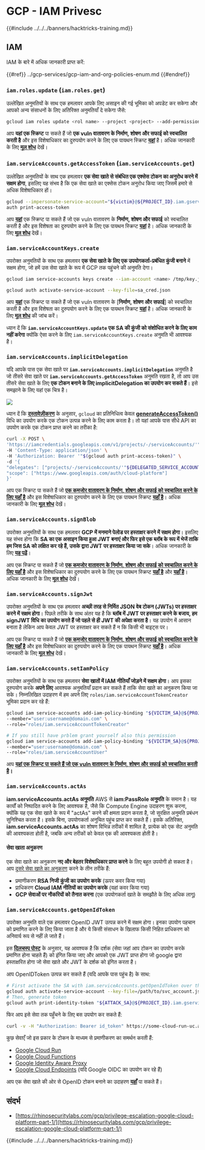 # GCP - IAM Privesc

{{#include ../../../banners/hacktricks-training.md}}

## IAM

IAM के बारे में अधिक जानकारी प्राप्त करें:

{{#ref}}
../gcp-services/gcp-iam-and-org-policies-enum.md
{{#endref}}

### `iam.roles.update` (`iam.roles.get`)

उल्लेखित अनुमतियों के साथ एक हमलावर आपके लिए असाइन की गई भूमिका को अपडेट कर सकेगा और आपको अन्य संसाधनों के लिए अतिरिक्त अनुमतियाँ दे सकेगा जैसे:
```bash
gcloud iam roles update <rol name> --project <project> --add-permissions <permission>
```
आप **यहां एक स्क्रिप्ट** पा सकते हैं जो **एक vuln वातावरण के निर्माण, शोषण और सफाई को स्वचालित करती है** और इस विशेषाधिकार का दुरुपयोग करने के लिए एक पायथन स्क्रिप्ट [**यहां**](https://github.com/RhinoSecurityLabs/GCP-IAM-Privilege-Escalation/blob/master/ExploitScripts/iam.roles.update.py) है। अधिक जानकारी के लिए [**मूल शोध**](https://rhinosecuritylabs.com/gcp/privilege-escalation-google-cloud-platform-part-1/) देखें।

### `iam.serviceAccounts.getAccessToken` (`iam.serviceAccounts.get`)

उल्लेखित अनुमतियों के साथ एक हमलावर **एक सेवा खाते से संबंधित एक एक्सेस टोकन का अनुरोध करने में सक्षम होगा**, इसलिए यह संभव है कि एक सेवा खाते का एक्सेस टोकन अनुरोध किया जाए जिसमें हमारे से अधिक विशेषाधिकार हों।
```bash
gcloud --impersonate-service-account="${victim}@${PROJECT_ID}.iam.gserviceaccount.com" \
auth print-access-token
```
आप [**यहां**](https://github.com/carlospolop/gcp_privesc_scripts/blob/main/tests/4-iam.serviceAccounts.getAccessToken.sh) एक स्क्रिप्ट पा सकते हैं जो एक vuln वातावरण के **निर्माण, शोषण और सफाई** को स्वचालित करती है और इस विशेषता का दुरुपयोग करने के लिए एक पायथन स्क्रिप्ट [**यहां**](https://github.com/RhinoSecurityLabs/GCP-IAM-Privilege-Escalation/blob/master/ExploitScripts/iam.serviceAccounts.getAccessToken.py) है। अधिक जानकारी के लिए [**मूल शोध**](https://rhinosecuritylabs.com/gcp/privilege-escalation-google-cloud-platform-part-1/) देखें।

### `iam.serviceAccountKeys.create`

उपरोक्त अनुमतियों के साथ एक हमलावर **एक सेवा खाते के लिए एक उपयोगकर्ता-प्रबंधित कुंजी बनाने** में सक्षम होगा, जो हमें उस सेवा खाते के रूप में GCP तक पहुंचने की अनुमति देगा।
```bash
gcloud iam service-accounts keys create --iam-account <name> /tmp/key.json

gcloud auth activate-service-account --key-file=sa_cred.json
```
आप [**यहां**](https://github.com/carlospolop/gcp_privesc_scripts/blob/main/tests/3-iam.serviceAccountKeys.create.sh) एक स्क्रिप्ट पा सकते हैं जो एक vuln वातावरण के [**निर्माण, शोषण और सफाई**] को स्वचालित करती है और इस विशेषता का दुरुपयोग करने के लिए एक पायथन स्क्रिप्ट [**यहां**](https://github.com/RhinoSecurityLabs/GCP-IAM-Privilege-Escalation/blob/master/ExploitScripts/iam.serviceAccountKeys.create.py) है। अधिक जानकारी के लिए [**मूल शोध**](https://rhinosecuritylabs.com/gcp/privilege-escalation-google-cloud-platform-part-1/) की जांच करें।

ध्यान दें कि **`iam.serviceAccountKeys.update` एक SA की कुंजी को संशोधित करने के लिए काम नहीं करेगा** क्योंकि ऐसा करने के लिए `iam.serviceAccountKeys.create` अनुमति भी आवश्यक है।

### `iam.serviceAccounts.implicitDelegation`

यदि आपके पास एक सेवा खाते पर **`iam.serviceAccounts.implicitDelegation`** अनुमति है जो तीसरे सेवा खाते पर **`iam.serviceAccounts.getAccessToken`** अनुमति रखता है, तो आप उस तीसरे सेवा खाते के लिए **एक टोकन बनाने के लिए implicitDelegation का उपयोग कर सकते हैं**। इसे समझाने के लिए यहां एक चित्र है।

![](https://rhinosecuritylabs.com/wp-content/uploads/2020/04/image2-500x493.png)

ध्यान दें कि [**दस्तावेज़ीकरण**](https://cloud.google.com/iam/docs/understanding-service-accounts) के अनुसार, `gcloud` का प्रतिनिधित्व केवल [**generateAccessToken()**](https://cloud.google.com/iam/credentials/reference/rest/v1/projects.serviceAccounts/generateAccessToken) विधि का उपयोग करके एक टोकन उत्पन्न करने के लिए काम करता है। तो यहां आपके पास सीधे API का उपयोग करके एक टोकन प्राप्त करने का तरीका है:
```bash
curl -X POST \
'https://iamcredentials.googleapis.com/v1/projects/-/serviceAccounts/'"${TARGET_SERVICE_ACCOUNT}"':generateAccessToken' \
-H 'Content-Type: application/json' \
-H 'Authorization: Bearer '"$(gcloud auth print-access-token)" \
-d '{
"delegates": ["projects/-/serviceAccounts/'"${DELEGATED_SERVICE_ACCOUNT}"'"],
"scope": ["https://www.googleapis.com/auth/cloud-platform"]
}'
```
आप एक स्क्रिप्ट पा सकते हैं जो [**एक कमजोर वातावरण के निर्माण, शोषण और सफाई को स्वचालित करने के लिए यहाँ है**](https://github.com/carlospolop/gcp_privesc_scripts/blob/main/tests/5-iam.serviceAccounts.implicitDelegation.sh) और इस विशेषाधिकार का दुरुपयोग करने के लिए एक पायथन स्क्रिप्ट [**यहाँ है**](https://github.com/RhinoSecurityLabs/GCP-IAM-Privilege-Escalation/blob/master/ExploitScripts/iam.serviceAccounts.implicitDelegation.py)। अधिक जानकारी के लिए [**मूल शोध**](https://rhinosecuritylabs.com/gcp/privilege-escalation-google-cloud-platform-part-1/) देखें।

### `iam.serviceAccounts.signBlob`

उपरोक्त अनुमतियों के साथ एक हमलावर **GCP में मनमाने पेलोड पर हस्ताक्षर करने में सक्षम होगा**। इसलिए यह संभव होगा कि **SA का एक असाइन किया हुआ JWT बनाएं और फिर इसे एक ब्लॉब के रूप में भेजें ताकि हम जिस SA को लक्षित कर रहे हैं, उसके द्वारा JWT पर हस्ताक्षर किया जा सके**। अधिक जानकारी के लिए [**यह पढ़ें**](https://medium.com/google-cloud/using-serviceaccountactor-iam-role-for-account-impersonation-on-google-cloud-platform-a9e7118480ed)।

आप एक स्क्रिप्ट पा सकते हैं जो [**एक कमजोर वातावरण के निर्माण, शोषण और सफाई को स्वचालित करने के लिए यहाँ है**](https://github.com/carlospolop/gcp_privesc_scripts/blob/main/tests/6-iam.serviceAccounts.signBlob.sh) और इस विशेषाधिकार का दुरुपयोग करने के लिए एक पायथन स्क्रिप्ट [**यहाँ है**](https://github.com/RhinoSecurityLabs/GCP-IAM-Privilege-Escalation/blob/master/ExploitScripts/iam.serviceAccounts.signBlob-accessToken.py) और [**यहाँ है**](https://github.com/RhinoSecurityLabs/GCP-IAM-Privilege-Escalation/blob/master/ExploitScripts/iam.serviceAccounts.signBlob-gcsSignedUrl.py)। अधिक जानकारी के लिए [**मूल शोध**](https://rhinosecuritylabs.com/gcp/privilege-escalation-google-cloud-platform-part-1/) देखें।

### `iam.serviceAccounts.signJwt`

उपरोक्त अनुमतियों के साथ एक हमलावर **अच्छी तरह से निर्मित JSON वेब टोकन (JWTs) पर हस्ताक्षर करने में सक्षम होगा**। पिछले तरीके के साथ अंतर यह है कि **ब्लॉब में JWT पर हस्ताक्षर करने के बजाय, हम signJWT विधि का उपयोग करते हैं जो पहले से ही JWT की अपेक्षा करता है**। यह उपयोग में आसान बनाता है लेकिन आप केवल JWT पर हस्ताक्षर कर सकते हैं न कि किसी भी बाइट्स पर।

आप एक स्क्रिप्ट पा सकते हैं जो [**एक कमजोर वातावरण के निर्माण, शोषण और सफाई को स्वचालित करने के लिए यहाँ है**](https://github.com/carlospolop/gcp_privesc_scripts/blob/main/tests/7-iam.serviceAccounts.signJWT.sh) और इस विशेषाधिकार का दुरुपयोग करने के लिए एक पायथन स्क्रिप्ट [**यहाँ है**](https://github.com/RhinoSecurityLabs/GCP-IAM-Privilege-Escalation/blob/master/ExploitScripts/iam.serviceAccounts.signJWT.py)। अधिक जानकारी के लिए [**मूल शोध**](https://rhinosecuritylabs.com/gcp/privilege-escalation-google-cloud-platform-part-1/) देखें।

### `iam.serviceAccounts.setIamPolicy` <a href="#iam.serviceaccounts.setiampolicy" id="iam.serviceaccounts.setiampolicy"></a>

उपरोक्त अनुमतियों के साथ एक हमलावर **सेवा खातों में IAM नीतियाँ जोड़ने में सक्षम होगा**। आप इसका दुरुपयोग करके **अपने लिए** आवश्यक अनुमतियाँ प्रदान कर सकते हैं ताकि सेवा खाते का अनुकरण किया जा सके। निम्नलिखित उदाहरण में हम अपने लिए `roles/iam.serviceAccountTokenCreator` भूमिका प्रदान कर रहे हैं:
```bash
gcloud iam service-accounts add-iam-policy-binding "${VICTIM_SA}@${PROJECT_ID}.iam.gserviceaccount.com" \
--member="user:username@domain.com" \
--role="roles/iam.serviceAccountTokenCreator"

# If you still have prblem grant yourself also this permission
gcloud iam service-accounts add-iam-policy-binding "${VICTIM_SA}@${PROJECT_ID}.iam.gserviceaccount.com" \ \
--member="user:username@domain.com" \
--role="roles/iam.serviceAccountUser"
```
आप [**यहां एक स्क्रिप्ट पा सकते हैं जो एक vuln वातावरण के निर्माण, शोषण और सफाई को स्वचालित करती है**](https://github.com/carlospolop/gcp_privesc_scripts/blob/main/tests/d-iam.serviceAccounts.setIamPolicy.sh)**।**

### `iam.serviceAccounts.actAs`

**iam.serviceAccounts.actAs अनुमति** AWS से **iam:PassRole अनुमति** के समान है। यह कार्यों को निष्पादित करने के लिए आवश्यक है, जैसे कि Compute Engine उदाहरण शुरू करना, क्योंकि यह एक सेवा खाते के रूप में "actAs" करने की क्षमता प्रदान करता है, जो सुरक्षित अनुमति प्रबंधन सुनिश्चित करता है। इसके बिना, उपयोगकर्ता अनुचित पहुंच प्राप्त कर सकते हैं। इसके अतिरिक्त, **iam.serviceAccounts.actAs** का शोषण विभिन्न तरीकों में शामिल है, प्रत्येक को एक सेट अनुमति की आवश्यकता होती है, जबकि अन्य तरीकों को केवल एक की आवश्यकता होती है।

#### सेवा खाता अनुकरण <a href="#service-account-impersonation" id="service-account-impersonation"></a>

एक सेवा खाते का अनुकरण **नए और बेहतर विशेषाधिकार प्राप्त करने** के लिए बहुत उपयोगी हो सकता है। आप [दूसरे सेवा खाते का अनुकरण](https://cloud.google.com/iam/docs/understanding-service-accounts#impersonating_a_service_account) करने के तीन तरीके हैं:

- प्रमाणीकरण **RSA निजी कुंजी का उपयोग करके** (ऊपर कवर किया गया)
- प्राधिकरण **Cloud IAM नीतियों का उपयोग करके** (यहां कवर किया गया)
- **GCP सेवाओं पर नौकरियों को तैनात करना** (एक उपयोगकर्ता खाते के समझौते के लिए अधिक लागू)

### `iam.serviceAccounts.getOpenIdToken`

उपरोक्त अनुमति वाले एक हमलावर OpenID JWT उत्पन्न करने में सक्षम होगा। इनका उपयोग पहचान को प्रमाणित करने के लिए किया जाता है और ये किसी संसाधन के खिलाफ किसी निहित प्राधिकरण को अनिवार्य रूप से नहीं ले जाते हैं।

इस [**दिलचस्प पोस्ट**](https://medium.com/google-cloud/authenticating-using-google-openid-connect-tokens-e7675051213b) के अनुसार, यह आवश्यक है कि दर्शक (सेवा जहां आप टोकन का उपयोग करके प्रमाणित होना चाहते हैं) को इंगित किया जाए और आपको एक JWT प्राप्त होगा जो google द्वारा हस्ताक्षरित होगा जो सेवा खाते और JWT के दर्शक को इंगित करता है।

आप OpenIDToken उत्पन्न कर सकते हैं (यदि आपके पास पहुंच है) के साथ:
```bash
# First activate the SA with iam.serviceAccounts.getOpenIdToken over the other SA
gcloud auth activate-service-account --key-file=/path/to/svc_account.json
# Then, generate token
gcloud auth print-identity-token "${ATTACK_SA}@${PROJECT_ID}.iam.gserviceaccount.com" --audiences=https://example.com
```
फिर आप इसे सेवा तक पहुँचने के लिए बस उपयोग कर सकते हैं:
```bash
curl -v -H "Authorization: Bearer id_token" https://some-cloud-run-uc.a.run.app
```
कुछ सेवाएँ जो इस प्रकार के टोकन के माध्यम से प्रमाणीकरण का समर्थन करती हैं:

- [Google Cloud Run](https://cloud.google.com/run/)
- [Google Cloud Functions](https://cloud.google.com/functions/docs/)
- [Google Identity Aware Proxy](https://cloud.google.com/iap/docs/authentication-howto)
- [Google Cloud Endpoints](https://cloud.google.com/endpoints/docs/openapi/authenticating-users-google-id) (यदि Google OIDC का उपयोग कर रहे हैं)

आप एक सेवा खाते की ओर से OpenID टोकन बनाने का उदाहरण [**यहाँ**](https://github.com/carlospolop-forks/GCP-IAM-Privilege-Escalation/blob/master/ExploitScripts/iam.serviceAccounts.getOpenIdToken.py) पा सकते हैं।

## संदर्भ

- [https://rhinosecuritylabs.com/gcp/privilege-escalation-google-cloud-platform-part-1/](https://rhinosecuritylabs.com/gcp/privilege-escalation-google-cloud-platform-part-1/)

{{#include ../../../banners/hacktricks-training.md}}
